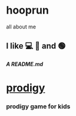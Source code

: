 # hooprun

 all about me
 
 ## I like :computer: :pizza: and :green_circle:
 
##### A README.md

# [prodigy](https://prodigy.com)

### prodigy game for kids
